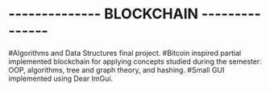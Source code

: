# -------------- BLOCKCHAIN ---------------
#Algorithms and Data Structures final project. 
#Bitcoin inspired partial implemented blockchain for applying concepts studied during the semester: OOP, algorithms, tree and graph theory, and hashing.
#Small GUI implemented using Dear ImGui.
